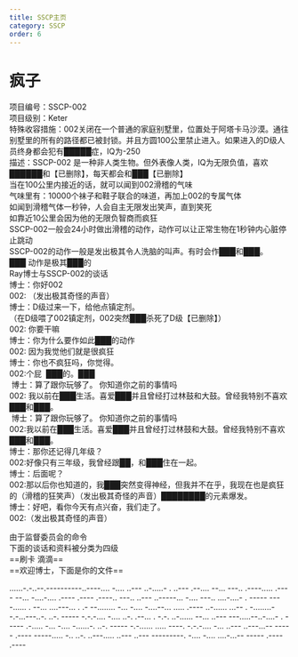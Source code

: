 ```yaml
---
title: SSCP主页
category: SSCP
order: 6
---
```

# 疯子
项目编号：SSCP-002  
项目级别：Keter  
特殊收容措施：002关闭在一个普通的家庭别墅里，位置处于阿塔卡马沙漠。通往别墅里的所有的路径都已被封锁。并且方圆100公里禁止进入。如果进入的D级人员终身都会犯有█████症，IQ为-250  
描述：SSCP-002 是一种非人类生物。但外表像人类，IQ为无限负值，喜欢██████和【已删除】，每天都会和███【已删除】  
当在100公里内接近的话，就可以闻到002滑稽的气味  
气味里有：10000个袜子和鞋子联合的味道，再加上002的专属气体  
如闻到滑稽气体一秒钟，人会自主无限发出笑声，直到笑死  
如靠近10公里会因为他的无限负智商而疯狂  
SSCP-002一般会24小时做出滑稽的动作，动作可以让正常生物在1秒钟内心脏停止跳动  
SSCP-002的动作一般是发出极其令人洗脑的叫声。有时会作███和███。███ 动作是极其███的  
Ray博士与SSCP-002的谈话  
博士：你好002  
002: （发出极其奇怪的声音）  
博士：D级过来一下，给他点镇定剂。  
（在D级喂了002镇定剂，002突然███杀死了D级【已删除】）  
002: 你要干嘛  
博士：你为什么要作如此███的动作  
002: 因为我觉他们就是很疯狂  
博士：你也不疯狂吗，你觉得。  
002:个屁  ███的。███  
 博士：算了跟你玩够了。 你知道你之前的事情吗  
002: 我以前在███生活。喜爱███并且曾经打过林鼓和大鼓。曾经我特别不喜欢███和███。  
 博士：算了跟你玩够了。 你知道你之前的事情吗  
002:我以前在███生活。喜爱███并且曾经打过林鼓和大鼓。曾经我特别不喜欢███和███。  
博士：那你还记得几年级？  
002:好像只有三年级，我曾经跟██，和███住在一起。  
博士：后面呢？  
002:那以后你也知道的，我███突然变得神经，但我并不在乎，我现在也是疯狂的（滑稽的狂笑声）（发出极其奇怪的声音）████████的元素爆发。  
博士：好吧，看你今天有点兴奋，我们走了。  
002:（发出极其奇怪的声音）  

由于监督委员会的命令  
下面的谈话和资料被分类为四级  
==刷卡 滴滴==  
==欢迎博士，下面是你的文件==  

\...\...\-.-.\.--.\-----\-----\..---\-.... -.... ..--- ..-.\....- . ..--- .-\-.... --... ---.. .----\..... .---- --... -....\-.... .---- .---- .-\---.. ---.. ..--- ..---\--... -.... ---.. ....-\....- . ----- ----.\..... . --... ....-\--... . .- --...\..... -... -.... -....\--... ..... .---- ..-.\..... ...-- . -...\....\.-\-.\-...\---\..-. ..-. ----- -.-.\-.... -.... ..-. .\--... . -.-. ..-.\..... --... ..--- ---..\...\--.\.-\....- . ----- .-\..... -... -.... -....\..-. ..-. ----- -.-.\..... ..... ----. -.-.\-.... -... ..--- ..---\...-- ----- .---- -----\..... -.. ..-. ..---\..... ..--- ..--- -----\----. -.... -.... ....-\...-- ----- .---- .----




